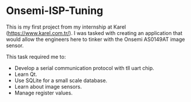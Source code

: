 # Onsemi-ISP-Tuning
This is my first project from my internship at Karel (https://www.karel.com.tr/). I was tasked with creating an application that would allow the engineers here to tinker with the Onsemi AS0149AT image sensor. 

This task required me to:
- Develop a serial communication protocol with tll uart chip.
- Learn Qt.
- Use SQLite for a small scale database.
- Learn about image sensors.
- Manage register values.
